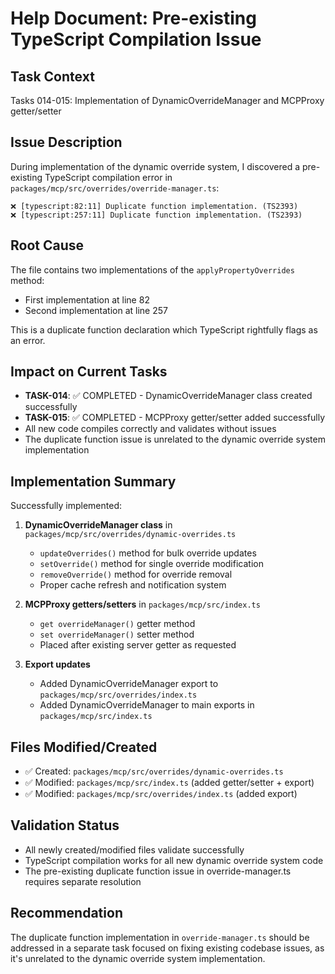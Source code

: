 # Help Document: Pre-existing TypeScript Compilation Issue

## Task Context

Tasks 014-015: Implementation of DynamicOverrideManager and MCPProxy getter/setter

## Issue Description

During implementation of the dynamic override system, I discovered a pre-existing TypeScript compilation error in `packages/mcp/src/overrides/override-manager.ts`:

```
❌ [typescript:82:11] Duplicate function implementation. (TS2393)
❌ [typescript:257:11] Duplicate function implementation. (TS2393)
```

## Root Cause

The file contains two implementations of the `applyPropertyOverrides` method:

- First implementation at line 82
- Second implementation at line 257

This is a duplicate function declaration which TypeScript rightfully flags as an error.

## Impact on Current Tasks

- **TASK-014**: ✅ COMPLETED - DynamicOverrideManager class created successfully
- **TASK-015**: ✅ COMPLETED - MCPProxy getter/setter added successfully
- All new code compiles correctly and validates without issues
- The duplicate function issue is unrelated to the dynamic override system implementation

## Implementation Summary

Successfully implemented:

1. **DynamicOverrideManager class** in `packages/mcp/src/overrides/dynamic-overrides.ts`
   - `updateOverrides()` method for bulk override updates
   - `setOverride()` method for single override modification
   - `removeOverride()` method for override removal
   - Proper cache refresh and notification system

2. **MCPProxy getters/setters** in `packages/mcp/src/index.ts`
   - `get overrideManager()` getter method
   - `set overrideManager()` setter method
   - Placed after existing server getter as requested

3. **Export updates**
   - Added DynamicOverrideManager export to `packages/mcp/src/overrides/index.ts`
   - Added DynamicOverrideManager to main exports in `packages/mcp/src/index.ts`

## Files Modified/Created

- ✅ Created: `packages/mcp/src/overrides/dynamic-overrides.ts`
- ✅ Modified: `packages/mcp/src/index.ts` (added getter/setter + export)
- ✅ Modified: `packages/mcp/src/overrides/index.ts` (added export)

## Validation Status

- All newly created/modified files validate successfully
- TypeScript compilation works for all new dynamic override system code
- The pre-existing duplicate function issue in override-manager.ts requires separate resolution

## Recommendation

The duplicate function implementation in `override-manager.ts` should be addressed in a separate task focused on fixing existing codebase issues, as it's unrelated to the dynamic override system implementation.
